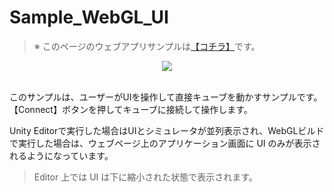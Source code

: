 # Sample_WebGL_UI

> ※ このページのウェブアプリサンプルは[【コチラ】](https://morikatron.github.io/t4u/sample/webgl/ui)です。

<div align="center">
<img src="../../../../../../docs/res/samples/web_ui.gif">
</div>

<br>

このサンプルは、ユーザーがUIを操作して直接キューブを動かすサンプルです。<br>
【Connect】ボタンを押してキューブに接続して操作します。

Unity Editorで実行した場合はUIとシミュレータが並列表示され、WebGLビルドで実行した場合は、ウェブページ上のアプリケーション画面に UI のみが表示されるようになっています。

> Editor 上では UI は下に縮小された状態で表示されます。